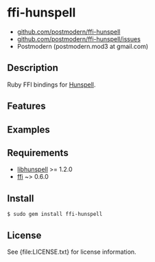 # ffi-hunspell

* [github.com/postmodern/ffi-hunspell](http://github.com/postmodern/ffi-hunspell)
* [github.com/postmodern/ffi-hunspell/issues](http://github.com/postmodern/ffi-hunspell/issues)
* Postmodern (postmodern.mod3 at gmail.com)

## Description

Ruby FFI bindings for [Hunspell](http://hunspell.sourceforge.net/).

## Features

## Examples

## Requirements

* [libhunspell](http://hunspell.sourceforge.net/) >= 1.2.0
* [ffi](http://github.com/ffi/ffi) ~> 0.6.0

## Install

    $ sudo gem install ffi-hunspell

## License

See {file:LICENSE.txt} for license information.

